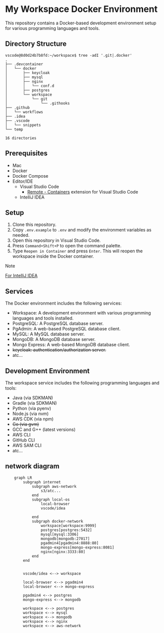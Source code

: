 # My Workspace Docker Environment

This repository contains a Docker-based development environment setup for various programming languages and tools.

## Directory Structure
```
vscode@8d0d24b7b8fd:~/workspace$ tree -adI '.git|.docker'
.
├── .devcontainer
│   └── docker
│       ├── keycloak
│       ├── mysql
│       ├── nginx
│       │   └── conf.d
│       ├── postgres
│       └── workspace
│           └── git
│               └── .githooks
├── .github
│   └── workflows
├── .idea
├── .vscode
│   └── snippets
└── temp

16 directories
```

## Prerequisites

- Mac
- Docker
- Docker Compose
- Editor/IDE
  - Visual Studio Code
    - [Remote - Containers](https://marketplace.visualstudio.com/items?itemName=ms-vscode-remote.remote-containers) extension for Visual Studio Code
  - IntelliJ IDEA

## Setup

1. Clone this repository.
2. Copy `.env.example` to `.env` and modify the environment variables as needed.
3. Open this repository in Visual Studio Code.
4. Press `Command+Shift+P` to open the command palette.
5. Type `Reopen in Container` and press `Enter`. This will reopen the workspace inside the Docker container.

>[!NOTE] 
>[For IntelliJ IDEA](https://pleiades.io/help/idea/connect-to-devcontainer.html#create_dev_container_inside_ide)

## Services

The Docker environment includes the following services:

- Workspace: A development environment with various programming languages and tools installed.
- PostgreSQL: A PostgreSQL database server.
- PgAdmin: A web-based PostgreSQL database client.
- MySQL: A MySQL database server.
- MongoDB: A MongoDB database server.
- Mongo Express: A web-based MongoDB database client.
- ~~keycloak: authentication/authorization server.~~
- atc...

## Development Environment

The workspace service includes the following programming languages and tools:

- Java (via SDKMAN)
- Gradle (via SDKMAN)
- Python (via pyenv)
- Node.js (via nvm)
- AWS CDK (via npm)
- ~~Go (via gvm)~~
- GCC and G++ (latest versions)
- AWS CLI
- GitHub CLI
- AWS SAM CLI
- atc...

## network diagram

```mermaid
    graph LR
        subgraph internet
            subgraph aws-network
                s3/atc...
            end
            subgraph local-os
                local-browser
                vscode/idea

            end
            subgraph docker-network
                workspace[workspace:9999]
                postgres[postgres:5432]
                mysql[mysql:3306]
                mongodb[mongodb:27017]
                pgadmin4[pgadmin4:8888:80]
                mongo-express[mongo-express:8081]
                nginx[nginx:3333:80]
            end
        end


        vscode/idea <--> workspace

        local-browser <--> pgadmin4
        local-browser <--> mongo-express

        pgadmin4 <--> postgres
        mongo-express <--> mongodb

        workspace <--> postgres
        workspace <--> mysql
        workspace <--> mongodb
        workspace <--> nginx
        workspace <--> aws-network
```

